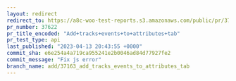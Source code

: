 ```yaml
---
layout: redirect
redirect_to: https://a8c-woo-test-reports.s3.amazonaws.com/public/pr/37622/api/index.html
pr_number: 37622
pr_title_encoded: "Add+tracks+events+to+attributes+tab"
pr_test_type: api
last_published: "2023-04-13 20:43:55 +0000"
commit_sha: e6e254a4a719ca955241e2b0046ad84d77927fe2
commit_message: "Fix js error"
branch_name: add/37163_add_tracks_events_to_attributes_tab
---
```

